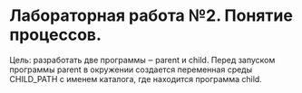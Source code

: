 # Лабораторная работа №2. Понятие процессов.

Цель: разработать две программы ‒ parent и child. Перед запуском программы parent в окружении создается переменная среды CHILD_PATH с именем каталога, где находится программа child. 
